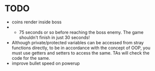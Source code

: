 # TODO

- coins render inside boss
- - 75 seconds or so before reaching the boss enemy. The game shouldn't finish in just 30 seconds!
- Although private/protected variables can be accessed from stray functions directly, to be in accordance with the concept of OOP, you must use getters and setters to access the same. TAs will check the code for the same.
- improve bullet speed on powerup